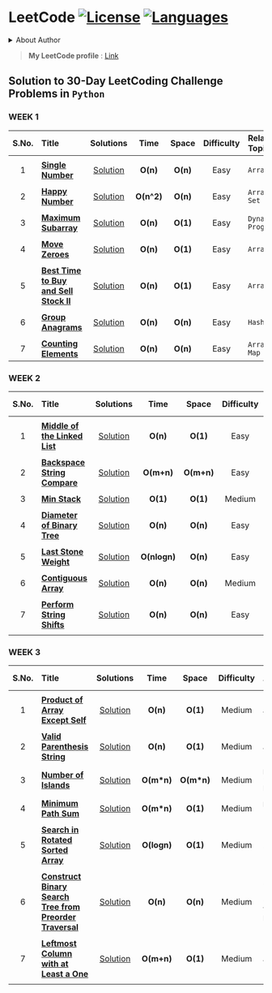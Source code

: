 # LeetCode [![License](https://img.shields.io/badge/License-MIT%20License-blue.svg)](LICENSE)  [![Languages](https://img.shields.io/badge/Languages-Python%20%7C%20MySQL%20%7C%20Bash-orange.svg?style=social&logo=python&logoWidth=20)](README.md)

<details>
<summary>About Author</summary>
  
- [ ] Final Year student pursuing Bachelors
- [ ] Looking for Job Opportunities :office:
- [ ] Can be reached out at :email: : maydev22@gmail.com

</details>

> **My LeetCode profile** : [Link](https://leetcode.com/maydev22/)

## Solution to 30-Day LeetCoding Challenge Problems in ```Python```

### WEEK 1

|  S.No. |                          Title                                       | Solutions |  Time | Space | Difficulty | Related Topics | 
| :---:  |                          :---                                        |  :---:   |  :---: | :---: |    :---:   | :--- |
||||||||
| 1 | [**Single Number**](https://leetcode.com/explore/challenge/card/30-day-leetcoding-challenge/528/week-1/3283/)             | [Solution](https://github.com/may12day/30-Day-LeetCoding-Challenge/tree/master/Week%201%20April%201st%E2%80%93April%207th/1%20Single%20Number) | **O(n)** | **O(n)** | Easy | ```Array``` |
||||||||
| 2 | [**Happy Number**](https://leetcode.com/explore/challenge/card/30-day-leetcoding-challenge/528/week-1/3284/)             | [Solution](https://github.com/may12day/30-Day-LeetCoding-Challenge/tree/master/Week%201%20April%201st%E2%80%93April%207th/2%20Happy%20Number) | **O(n^2)** | **O(n)** | Easy | ```Array, Hash Set``` |
||||||||
| 3 | [**Maximum Subarray**](https://leetcode.com/explore/challenge/card/30-day-leetcoding-challenge/528/week-1/3285/)             | [Solution](https://github.com/may12day/30-Day-LeetCoding-Challenge/tree/master/Week%201%20April%201st%E2%80%93April%207th/3%20Maximum%20Subarray) | **O(n)** | **O(1)** | Easy | ```Dynamic Programming``` |
||||||||
| 4 | [**Move Zeroes**](https://leetcode.com/explore/challenge/card/30-day-leetcoding-challenge/528/week-1/3286/)             | [Solution](https://github.com/may12day/30-Day-LeetCoding-Challenge/tree/master/Week%201%20April%201st%E2%80%93April%207th/4%20Move%20Zeroes) | **O(n)** | **O(1)** | Easy | ```Array``` |
||||||||
| 5 | [**Best Time to Buy and Sell Stock II**](https://leetcode.com/explore/challenge/card/30-day-leetcoding-challenge/528/week-1/3287/)             | [Solution](https://github.com/may12day/30-Day-LeetCoding-Challenge/tree/master/Week%201%20April%201st%E2%80%93April%207th/5%20Best%20Time%20to%20Buy%20and%20Sell%20Stock%20II) | **O(n)** | **O(1)** | Easy | ```Array``` |
||||||||
| 6 | [**Group Anagrams**](https://leetcode.com/explore/challenge/card/30-day-leetcoding-challenge/528/week-1/3288/)             | [Solution](https://github.com/may12day/30-Day-LeetCoding-Challenge/tree/master/Week%201%20April%201st%E2%80%93April%207th/6%20Group%20Anagrams) | **O(n)** | **O(n)** | Easy | ```Hash Map``` |
||||||||
| 7 | [**Counting Elements**](https://leetcode.com/explore/challenge/card/30-day-leetcoding-challenge/528/week-1/3289/)             | [Solution](https://github.com/may12day/30-Day-LeetCoding-Challenge/tree/master/Week%201%20April%201st%E2%80%93April%207th/7%20Counting%20Elements) | **O(n)** | **O(n)** | Easy | ```Array, Hash Map``` |

### WEEK 2

|  S.No. |                          Title                                       | Solutions |  Time | Space | Difficulty | Related Topics | 
| :---:  |                          :---                                        |  :---:   |  :---: | :---: |    :---:   | :--- |
||||||||
| 1 | [**Middle of the Linked List**](https://leetcode.com/explore/challenge/card/30-day-leetcoding-challenge/529/week-2/3290/)             | [Solution](https://github.com/may12day/30-Day-LeetCoding-Challenge/tree/master/Week%202%20April%208th%E2%80%93April%2014th/1%20Middle%20of%20the%20Linked%20List) | **O(n)** | **O(1)** | Easy | ```Linked List``` |
||||||||
| 2 | [**Backspace String Compare**](https://leetcode.com/explore/challenge/card/30-day-leetcoding-challenge/529/week-2/3291/)             | [Solution](https://github.com/may12day/30-Day-LeetCoding-Challenge/tree/master/Week%202%20April%208th%E2%80%93April%2014th/2%20Backspace%20String%20Compare) | **O(m+n)** | **O(m+n)** | Easy | ```Array``` |
||||||||
| 3 | [**Min Stack**](https://leetcode.com/explore/challenge/card/30-day-leetcoding-challenge/529/week-2/3292/)             | [Solution](https://github.com/may12day/30-Day-LeetCoding-Challenge/tree/master/Week%202%20April%208th%E2%80%93April%2014th/3%20Min%20Stack) | **O(1)** | **O(1)** | Medium | ```Array``` |
||||||||
| 4 | [**Diameter of Binary Tree**](https://leetcode.com/explore/challenge/card/30-day-leetcoding-challenge/529/week-2/3293/)             | [Solution](https://github.com/may12day/30-Day-LeetCoding-Challenge/tree/master/Week%202%20April%208th%E2%80%93April%2014th/4%20Diameter%20of%20Binary%20Tree) | **O(n)** | **O(n)** | Easy | ```Recursion, Binary Tree``` |
||||||||
| 5 | [**Last Stone Weight**](https://leetcode.com/explore/challenge/card/30-day-leetcoding-challenge/529/week-2/3297/)             | [Solution](https://github.com/may12day/30-Day-LeetCoding-Challenge/tree/master/Week%202%20April%208th%E2%80%93April%2014th/5%20Last%20Stone%20Weight) | **O(nlogn)** | **O(n)** | Easy | ```Max Heap``` |
||||||||
| 6 | [**Contiguous Array**](https://leetcode.com/explore/challenge/card/30-day-leetcoding-challenge/529/week-2/3298/)             | [Solution](https://github.com/may12day/30-Day-LeetCoding-Challenge/tree/master/Week%202%20April%208th%E2%80%93April%2014th/6%20Contiguous%20Array) | **O(n)** | **O(n)** | Medium | ```Hash Map``` |
||||||||
| 7 | [**Perform String Shifts**](https://leetcode.com/explore/challenge/card/30-day-leetcoding-challenge/529/week-2/3299/)             | [Solution](https://github.com/may12day/30-Day-LeetCoding-Challenge/tree/master/Week%202%20April%208th%E2%80%93April%2014th/7%20Perform%20String%20Shifts) | **O(n)** | **O(n)** | Easy | ```String``` |
||||||||

### WEEK 3

|  S.No. |                          Title                                       | Solutions |  Time | Space | Difficulty | Related Topics | 
| :---:  |                          :---                                        |  :---:   |  :---: | :---: |    :---:   | :--- |
||||||||
| 1 | [**Product of Array Except Self**](https://leetcode.com/explore/challenge/card/30-day-leetcoding-challenge/530/week-3/3300/)             | [Solution](https://github.com/may12day/30-Day-LeetCoding-Challenge/tree/master/Week%203%20April%2015th%E2%80%93April%2021st/1%20Product%20of%20Array%20Except%20Self) | **O(n)** | **O(1)** | Medium | ```Array``` |
||||||||
| 2 | [**Valid Parenthesis String**](https://leetcode.com/explore/challenge/card/30-day-leetcoding-challenge/530/week-3/3301/)             | [Solution](https://github.com/may12day/30-Day-LeetCoding-Challenge/tree/master/Week%203%20April%2015th%E2%80%93April%2021st/2%20Valid%20Parenthesis%20String) | **O(n)** | **O(1)** | Medium | ```Array``` |
||||||||
| 3 | [**Number of Islands**](https://leetcode.com/explore/challenge/card/30-day-leetcoding-challenge/530/week-3/3302/)             | [Solution](https://github.com/may12day/30-Day-LeetCoding-Challenge/tree/master/Week%203%20April%2015th%E2%80%93April%2021st/3%20Number%20of%20Islands) | **O(m*n)** | **O(m*n)** | Medium | ```Depth First Search, Recursion``` |
||||||||
| 4 | [**Minimum Path Sum**](https://leetcode.com/explore/challenge/card/30-day-leetcoding-challenge/530/week-3/3303/)             | [Solution](https://github.com/may12day/30-Day-LeetCoding-Challenge/tree/master/Week%203%20April%2015th%E2%80%93April%2021st/4%20Minimum%20Path%20Sum) | **O(m*n)** | **O(1)** | Medium | ```Dynamic Programming``` |
||||||||
| 5 | [**Search in Rotated Sorted Array**](https://leetcode.com/explore/challenge/card/30-day-leetcoding-challenge/530/week-3/3304/)             | [Solution](https://github.com/may12day/30-Day-LeetCoding-Challenge/tree/master/Week%203%20April%2015th%E2%80%93April%2021st/5%20Search%20in%20Rotated%20Sorted%20Array) | **O(logn)** | **O(1)** | Medium | ```Binary Search``` |
||||||||
| 6 | [**Construct Binary Search Tree from Preorder Traversal**](https://leetcode.com/explore/challenge/card/30-day-leetcoding-challenge/530/week-3/3305/)             | [Solution](https://github.com/may12day/30-Day-LeetCoding-Challenge/tree/master/Week%203%20April%2015th%E2%80%93April%2021st/6%20Construct%20Binary%20Search%20Tree%20from%20Preorder%20Traversal) | **O(n)** | **O(n)** | Medium | ```Stack, Binary Search Tree, Recursion``` |
||||||||
| 7 | [**Leftmost Column with at Least a One**](https://leetcode.com/explore/challenge/card/30-day-leetcoding-challenge/530/week-3/3306/)             | [Solution](https://github.com/may12day/30-Day-LeetCoding-Challenge/tree/master/Week%203%20April%2015th%E2%80%93April%2021st/7%20Leftmost%20Column%20with%20at%20Least%20a%20One) | **O(m+n)** | **O(1)** | Medium | ```Array``` |
||||||||